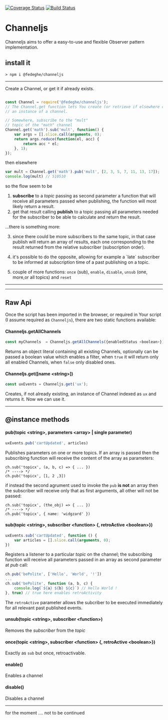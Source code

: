 [![Coverage Status](https://coveralls.io/repos/github/fedeghe/channeljs/badge.svg?branch=master)](https://coveralls.io/github/fedeghe/channeljs?branch=master)
[![Build Status](https://travis-ci.org/fedeghe/channeljs.svg?branch=master)](https://travis-ci.org/fedeghe/channeljs)
# Channeljs

Channeljs aims to offer a easy-to-use and flexible Observer pattern implementation.

## install it
```
> npm i @fedeghe/channeljs
```

---

Create a Channel, or get it if already exists.
``` js

const Channel = require('@fedeghe/channeljs');
// The Channel.get function lets You create (or retrieve if elsewhere created)
// an instance of a channel.

// Somewhere, subscribe to the "mult"
// topic of the "math" channel
Channel.get('math').sub('mult', function() {
    var args = [].slice.call(arguments, 0);
    return args.reduce(function(el, acc) {
        return acc * el;
    }, 1);
});
```

then elsewhere

``` js
var mult = Channel.get('math').pub('mult', [2, 3, 5, 7, 11, 13, 17]);
console.log(mult) // 510510
```
so the flow seem to be  
1) **subscribe** to a _topic_ passing as second parameter a function that will receive all parameters passed when publishing, the function will most likely return a result.  
2) get that result calling **publish** to a topic passing all parameters needed for the subscriber to be able to calculate and return the result.  

 ...there is something more:  

3) since there could be more subscribers to the same topic, in that case publish will return an array of results, each one corresponding to the result returned from the relative subscriber (subscription order).

4) it's possible to do the opposite, allowing for example a \`late\` subscriber to be informed at subscription time of a past publishing on a topic.

5) couple of more functions: `once` (sub), `enable`, `disable`, `unsub` (one, more,or all topics) and `reset`
---
---
## Raw Api

Once the script has been imported in the browser, or required in Your script (I assume required as `Channeljs`), there are two static functions available:  


#### Channeljs.getAllChannels
``` js
const myChannels  = Channeljs.getAllChannels({enabledStatus <boolean>});
```
Returns an object literal containing all existing Channels, optionally can be passed a boolean value which enables a filter, when `true` it will return only all enabled Channels, when `false` only disabled ones.  

#### Channeljs.get([name \<string\>])  
``` js
const uxEvents = Channeljs.get('ux');
```
Creates, if not already existing, an instance of Channel indexed as `ux`  and returns it. Now we can use it.

---

## @instance methods

#### pub(topic \<string\>, parameters \<array\> | single parameter)

``` js
uxEvents.pub('cartUpdated', articles)
```  
Publishes parameters on one or more topics. If an array is passed then the subscribing function will receive the content of the array as parameters:
```
ch.sub('topicx', (a, b, c) => { ... })
/* ----> */ 
ch.pub('topicx', [1, 2 ,3])
```  
if instead the second agrument used to invoke the `pub` **is not** an array then the subscriber will receive only that as first arguments, all other will not be passed:
```
ch.sub('topicx', (the_obj) => { ... })
/* ----> */ 
ch.pub('topicx', { name: 'widgzard' })
```

#### sub(topic \<string\>, subscriber \<function\> {, retroActive \<boolean\>})
``` js
uxEvents.sub('cartUpdated', function () {
    var articles = [].slice.call(arguments, 0);
})
```
Registers a listener to a particular _topic_ on the channel; the subscribing function will receive all parameters passed in an array as second parameter at _pub_ call:
``` js
ch.pub('bePolite', ['Hello', 'World', '!'])
...
ch.sub('bePolite', function (a, b, c) {
    console.log(`${a} ${b} ${c}`) // Hello World !
}, true) // true here enables retroActivity
```  
The `retroActive` parameter allows the subcriber to be executed immediately for all relevant past published events.  

#### unsub(topic \<string\>, subscriber \<function\>)
Removes the _subscriber_ from the _topic_

#### once(topic \<string\>, subscriber \<function\> {, retroActive \<boolean\>})
Exactly as `sub` but once, retroactivable.

#### enable()
Enables a channel

#### disable()
Disables a channel

---
    
for the moment .... not to be continued